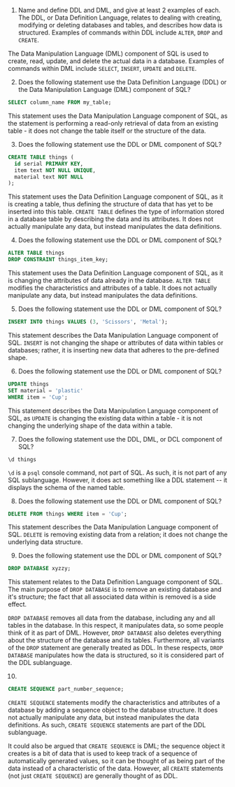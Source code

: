1) Name and define DDL and DML, and give at least 2 examples of each.
The DDL, or Data Definition Language, relates to dealing with creating, modifying or deleting databases and tables, and describes how data is structured. Examples of commands within DDL include `ALTER`, `DROP` and `CREATE`.

The Data Manipulation Language (DML) component of SQL is used to create, read, update, and delete the actual data in a database. Examples of commands within DML include `SELECT`, `INSERT`, `UPDATE` and `DELETE`.

2) Does the following statement use the Data Definition Language (DDL) or the Data Manipulation Language (DML) component of SQL?
```sql
SELECT column_name FROM my_table;
```
This statement uses the Data Manipulation Language component of SQL, as the statement is performing a read-only retrieval of data from an existing table - it does not change the table itself or the structure of the data.

3) Does the following statement use the DDL or DML component of SQL?
```sql
CREATE TABLE things (
  id serial PRIMARY KEY,
  item text NOT NULL UNIQUE,
  material text NOT NULL
);
```
This statement uses the Data Definition Language component of SQL, as it is creating a table, thus defining the structure of data that has yet to be inserted into this table. `CREATE TABLE` defines the type of information stored in a database table by describing the data and its attributes. It does not actually manipulate any data, but instead manipulates the data definitions.

4) Does the following statement use the DDL or DML component of SQL?
```sql
ALTER TABLE things
DROP CONSTRAINT things_item_key;
```
This statement uses the Data Definition Language component of SQL, as it is changing the attributes of data already in the database. `ALTER TABLE` modifies the characteristics and attributes of a table. It does not actually manipulate any data, but instead manipulates the data definitions.

5) Does the following statement use the DDL or DML component of SQL?
```sql
INSERT INTO things VALUES (3, 'Scissors', 'Metal');
```
This statement describes the Data Manipulation Language component of SQL. `INSERT` is not changing the shape or attributes of data within tables or databases; rather, it is inserting new data that adheres to the pre-defined shape.

6) Does the following statement use the DDL or DML component of SQL?
```sql
UPDATE things
SET material = 'plastic'
WHERE item = 'Cup';
```
This statement describes the Data Manipulation Language component of SQL, as `UPDATE` is changing the existing data within a table - it is not changing the underlying shape of the data within a table.

7) Does the following statement use the DDL, DML, or DCL component of SQL?
```
\d things
```
`\d` is a `psql` console command, not part of SQL. As such, it is not part of any SQL sublanguage. However, it does act something like a DDL statement -- it displays the schema of the named table.

8) Does the following statement use the DDL or DML component of SQL?
```sql
DELETE FROM things WHERE item = 'Cup';
```
This statement describes the Data Manipulation Language component of SQL. `DELETE` is removing existing data from a relation; it does not change the underlying data structure.

9) Does the following statement use the DDL or DML component of SQL?
```sql
DROP DATABASE xyzzy;
```
This statement relates to the Data Definition Language component of SQL. The main purpose of `DROP DATABASE` is to remove an existing database and it's structure; the fact that all associated data within is removed is a side effect.

`DROP DATABASE` removes all data from the database, including any and all tables in the database. In this respect, it manipulates data, so some people think of it as part of DML. However, `DROP DATABASE` also deletes everything about the structure of the database and its tables. Furthermore, all variants of the `DROP` statement are generally treated as DDL. In these respects, `DROP DATABASE` manipulates how the data is structured, so it is considered part of the DDL sublanguage.

10) 
```sql
CREATE SEQUENCE part_number_sequence;
```
`CREATE SEQUENCE` statements modify the characteristics and attributes of a database by adding a sequence object to the database structure. It does not actually manipulate any data, but instead manipulates the data definitions. As such, `CREATE SEQUENCE` statements are part of the DDL sublanguage.

It could also be argued that `CREATE SEQUENCE` is DML; the sequence object it creates is a bit of data that is used to keep track of a sequence of automatically generated values, so it can be thought of as being part of the data instead of a characteristic of the data. However, all `CREATE` statements (not just `CREATE SEQUENCE`) are generally thought of as DDL.
